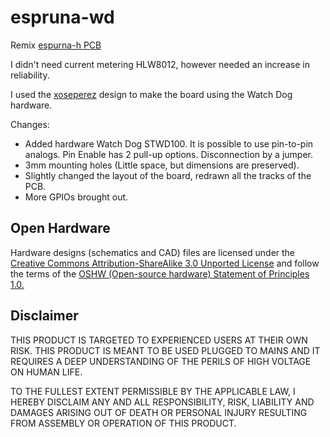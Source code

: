 # espruna-wd
Remix [espurna-h PCB](https://github.com/xoseperez/espurna-board)

I didn't need current metering HLW8012, however needed an increase in reliability.

I used the [xoseperez](https://github.com/xoseperez) design to make the board using the Watch Dog hardware.

Changes:
- Added hardware Watch Dog STWD100. It is possible to use pin-to-pin analogs. Pin Enable has 2 pull-up options. Disconnection by a jumper.
- 3mm mounting holes (Little space, but dimensions are preserved).
- Slightly changed the layout of the board, redrawn all the tracks of the PCB.
- More GPIOs brought out.

## Open Hardware

Hardware designs (schematics and CAD) files are licensed under the [Creative Commons Attribution-ShareAlike 3.0 Unported License](http://creativecommons.org/licenses/by-sa/3.0/) and follow the terms of the [OSHW (Open-source hardware) Statement of Principles 1.0.](http://freedomdefined.org/OSHW)

## Disclaimer

THIS PRODUCT IS TARGETED TO EXPERIENCED USERS AT THEIR OWN RISK. THIS PRODUCT IS MEANT TO BE USED PLUGGED TO MAINS AND IT REQUIRES A DEEP UNDERSTANDING OF THE PERILS OF HIGH VOLTAGE ON HUMAN LIFE.

TO THE FULLEST EXTENT PERMISSIBLE BY THE APPLICABLE LAW, I HEREBY DISCLAIM ANY AND ALL RESPONSIBILITY, RISK, LIABILITY AND DAMAGES ARISING OUT OF DEATH OR PERSONAL INJURY RESULTING FROM ASSEMBLY OR OPERATION OF THIS PRODUCT.
